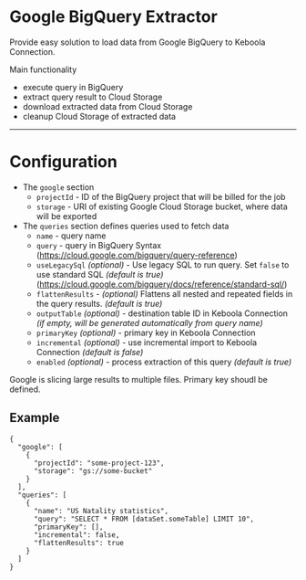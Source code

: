 # Google BigQuery Extractor

Provide easy solution to load data from Google BigQuery to Keboola Connection.

Main functionality
-  execute query in BigQuery
-  extract query result to Cloud Storage
-  download extracted data from Cloud Storage
-  cleanup Cloud Storage of extracted data

---

# Configuration

- The `google` section
    - `projectId` - ID of the BigQuery project that will be billed for the job
    - `storage` - URI of existing Google Cloud Storage bucket, where data will be exported
- The `queries` section defines queries used to fetch data
    - `name` - query name
    - `query` - query in BigQuery Syntax (https://cloud.google.com/bigquery/query-reference)
    - `useLegacySql` *(optional)* - Use legacy SQL to run query. Set `false` to use standard SQL *(default is true)* (https://cloud.google.com/bigquery/docs/reference/standard-sql/)
    - `flattenResults` - *(optional)* Flattens all nested and repeated fields in the query results. *(default is true)*
    - `outputTable` *(optional)* - destination table ID in Keboola Connection *(if empty, will be generated automatically from query name)*
    - `primaryKey` *(optional)* - primary key in Keboola Connection
    - `incremental` *(optional)* - use incremental import to Keboola Connection *(default is false)*
    - `enabled` *(optional)* - process extraction of this query *(default is true)*

Google is slicing large results to multiple files. Primary key shoudl be defined.

## Example

```
{
  "google": [
    {
      "projectId": "some-project-123",
      "storage": "gs://some-bucket"
    }
  ],
  "queries": [
    {
      "name": "US Natality statistics",
      "query": "SELECT * FROM [dataSet.someTable] LIMIT 10",
      "primaryKey": [],
      "incremental": false,
      "flattenResults": true
    }
  ]
}
```
